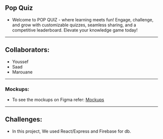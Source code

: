 ## Pop Quiz

- Welcome to POP QUIZ - where learning meets fun! Engage, challenge, and grow with customizable quizzes, seamless sharing, and a competitive leaderboard. Elevate your knowledge game today!

---

## Collaborators:

- Youssef
- Saad
- Marouane

---

### Mockups:

- To see the mockups on Figma refer: [Mockups](<https://www.figma.com/file/KoSmTUMKXap4xoZb18GbW6/Quiz-Game-(Community)?type=design&mode=design&t=UbOu3GlL52LrT2ZG-1>)

---

## Challenges:

- In this project, We used React/Express and Firebase for db.
